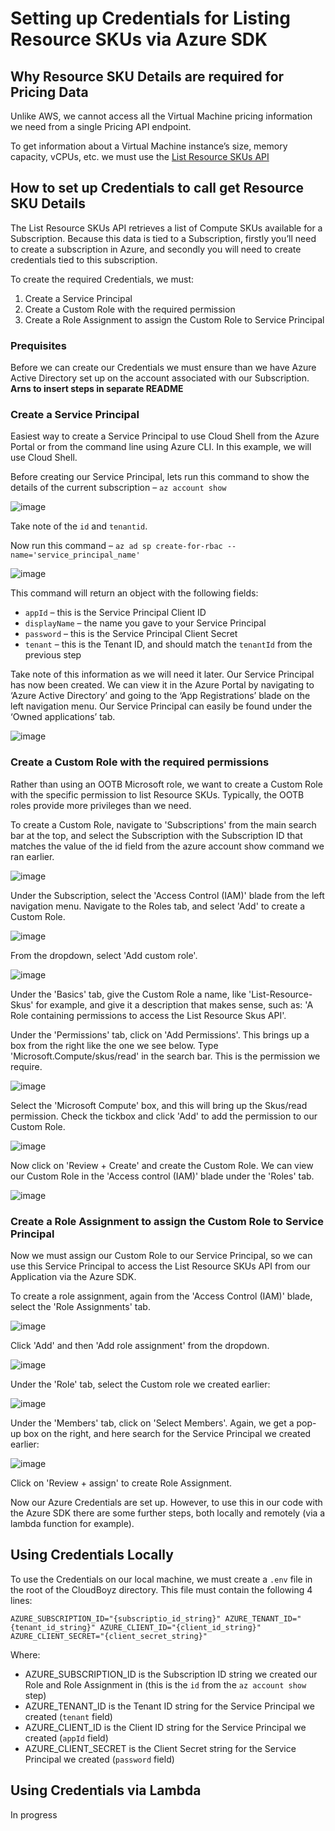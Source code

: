# Setting up Credentials for Listing Resource SKUs via Azure SDK

## Why Resource SKU Details are required for Pricing Data

Unlike AWS, we cannot access all the Virtual Machine pricing information we need from a single Pricing API endpoint.

To get information about a Virtual Machine instance’s size, memory capacity, vCPUs, etc. we must use the [List Resource SKUs API ](https://learn.microsoft.com/en-us/rest/api/compute/resource-skus/list?tabs=HTTP)

## How to set up Credentials to call get Resource SKU Details

The List Resource SKUs API retrieves a list of Compute SKUs available for a Subscription. Because this data is tied to a Subscription, firstly you’ll need to create a subscription in Azure, and secondly you will need to create credentials tied to this subscription.

To create the required Credentials, we must:

1. Create a Service Principal
2. Create a Custom Role with the required permission
3. Create a Role Assignment to assign the Custom Role to Service Principal

### Prequisites

Before we can create our Credentials we must ensure than we have Azure Active Directory set up on the account associated with our Subscription. **Arns to insert steps in separate README**

### Create a Service Principal

Easiest way to create a Service Principal to use Cloud Shell from the Azure Portal or from the command line using Azure CLI. In this example, we will use Cloud Shell.

Before creating our Service Principal, lets run this command to show the details of the current subscription – `az account show`

![image](https://user-images.githubusercontent.com/102545622/205440844-ce28b52f-d4b0-45be-95d3-130721d466ba.png)

Take note of the `id` and `tenantid`.

Now run this command – `az ad sp create-for-rbac --name='service_principal_name'`

![image](https://user-images.githubusercontent.com/102545622/205440910-aca27d71-21a3-4849-a96a-9c1f6eda7706.png)

This command will return an object with the following fields:

-	`appId` – this is the Service Principal Client ID
-	`displayName` – the name you gave to your Service Principal
-	`password` – this is the Service Principal Client Secret
-	`tenant` – this is the Tenant ID, and should match the `tenantId` from the previous step

Take note of this information as we will need it later. Our Service Principal has now been created. We can view it in the Azure Portal by navigating to ‘Azure Active Directory’ and going to the ‘App Registrations’ blade on the left navigation menu. Our Service Principal can easily be found under the ‘Owned applications’ tab.

![image](https://user-images.githubusercontent.com/102545622/205441068-63b79a41-406e-4d92-b94c-7d69b09d5b3c.png)

### Create a Custom Role with the required permissions
Rather than using an OOTB Microsoft role, we want to create a Custom Role with the specific permission to list Resource SKUs. Typically, the OOTB roles provide more privileges than we need.

To create a Custom Role, navigate to 'Subscriptions' from the main search bar at the top, and select the Subscription with the Subscription ID that matches the value of the id field from the azure account show command we ran earlier.

![image](https://user-images.githubusercontent.com/102545622/205441710-c8b69fa1-9066-4703-b4da-9e5a48051275.png)

Under the Subscription, select the 'Access Control (IAM)'  blade from the left navigation menu. Navigate to the Roles tab, and select 'Add' to create a Custom Role.

![image](https://user-images.githubusercontent.com/102545622/205442623-8e35a80f-4f33-4362-9490-6dde1e257750.png)

From the dropdown, select 'Add custom role'.

![image](https://user-images.githubusercontent.com/102545622/205442672-e54f9ec6-8fae-4b18-8cec-117fd88a5d49.png)

Under the 'Basics' tab, give the Custom Role a name, like 'List-Resource-Skus' for example, and give it a description that makes sense, such as: 'A Role containing permissions to access the List Resource Skus API'.

Under the 'Permissions' tab, click on 'Add Permissions'. This brings up a box from the right like the one we see below. Type 'Microsoft.Compute/skus/read' in the search bar. This is the permission we require.

![image](https://user-images.githubusercontent.com/102545622/205442710-08173436-5a9c-4f49-bbdd-084156d265fb.png)

Select the 'Microsoft Compute' box, and this will bring up the Skus/read permission. Check the tickbox and click 'Add' to add the permission to our Custom Role.

![image](https://user-images.githubusercontent.com/102545622/205442724-e1200ed2-a69a-4054-8844-b3882af702a2.png)

Now click on 'Review + Create' and create the Custom Role. We can view our Custom Role in the 'Access control (IAM)' blade under the 'Roles' tab.

![image](https://user-images.githubusercontent.com/102545622/205442745-e85ede76-0f93-445f-80c6-1cf10eb5ebe9.png)

### Create a Role Assignment to assign the Custom Role to Service Principal

Now we must assign our Custom Role to our Service Principal, so we can use this Service Principal to access the List Resource SKUs API from our Application via the Azure SDK.

To create a role assignment, again from the 'Access Control (IAM)' blade, select the 'Role Assignments' tab.

![image](https://user-images.githubusercontent.com/102545622/205443716-d10e513d-5feb-4286-9855-db38fc767289.png)

Click 'Add' and then 'Add role assignment' from the dropdown.

![image](https://user-images.githubusercontent.com/102545622/205443743-89ecf42a-81b5-4a86-888e-6b520087f794.png)

Under the 'Role' tab, select the Custom role we created earlier:

![image](https://user-images.githubusercontent.com/102545622/205443773-caa050d6-f366-473c-b429-ed044abb5459.png)

Under the 'Members' tab, click on 'Select Members'. Again, we get a pop-up box on the right, and here search for the Service Principal we created earlier:

![image](https://user-images.githubusercontent.com/102545622/205443798-4307be87-9e24-433f-bd7c-ca75636d3068.png)

Click on 'Review + assign' to create Role Assignment.

Now our Azure Credentials are set up. However, to use this in our code with the Azure SDK there are some further steps, both locally and remotely (via a lambda function for example).

## Using Credentials Locally

To use the Credentials on our local machine, we must create a `.env` file in the root of the CloudBoyz directory. This file must contain the following 4 lines:

`AZURE_SUBSCRIPTION_ID="{subscriptio_id_string}"
AZURE_TENANT_ID="{tenant_id_string}"
AZURE_CLIENT_ID="{client_id_string}"
AZURE_CLIENT_SECRET="{client_secret_string}"`

Where:

- AZURE_SUBSCRIPTION_ID is the Subscription ID string we created our Role and Role Assignment in (this is the `id` from the `az account show` step)
- AZURE_TENANT_ID is the Tenant ID string for the Service Principal we created (`tenant` field)
- AZURE_CLIENT_ID is the Client ID string for the Service Principal we created (`appId` field)
- AZURE_CLIENT_SECRET is the Client Secret string for the Service Principal we created (`password` field)

## Using Credentials via Lambda

In progress
